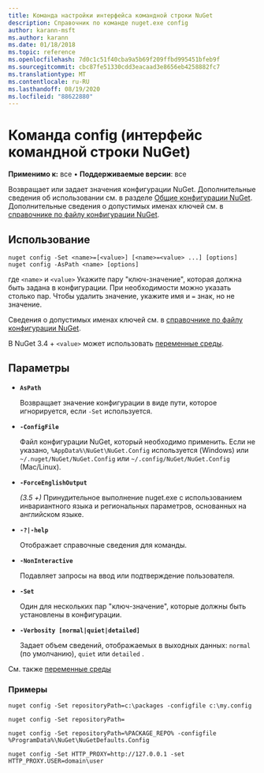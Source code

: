```yaml
---
title: Команда настройки интерфейса командной строки NuGet
description: Справочник по команде nuget.exe config
author: karann-msft
ms.author: karann
ms.date: 01/18/2018
ms.topic: reference
ms.openlocfilehash: 7d0c1c51f40cba9a5b69f209ffbd995451bfeb9f
ms.sourcegitcommit: cbc87fe51330cdd3eacaad3e8656eb4258882fc7
ms.translationtype: MT
ms.contentlocale: ru-RU
ms.lasthandoff: 08/19/2020
ms.locfileid: "88622880"
---
```

# <a name="config-command-nuget-cli"></a>Команда config (интерфейс командной строки NuGet)

**Применимо к:** все &bullet; **Поддерживаемые версии**: все

Возвращает или задает значения конфигурации NuGet. Дополнительные сведения об использовании см. в разделе [Общие конфигурации NuGet](../../consume-packages/configuring-nuget-behavior.md). Дополнительные сведения о допустимых именах ключей см. в [справочнике по файлу конфигурации NuGet](../nuget-config-file.md).

## <a name="usage"></a>Использование

```cli
nuget config -Set <name>=[<value>] [<name>=<value> ...] [options]
nuget config -AsPath <name> [options]
```

где `<name>` и `<value>` Укажите пару "ключ-значение", которая должна быть задана в конфигурации. При необходимости можно указать столько пар. Чтобы удалить значение, укажите имя и `=` знак, но не значение.

Сведения о допустимых именах ключей см. в [справочнике по файлу конфигурации NuGet](../nuget-config-file.md).

В NuGet 3.4 + `<value>` может использовать [переменные среды](cli-ref-environment-variables.md).

## <a name="options"></a>Параметры


- **`AsPath`**

  Возвращает значение конфигурации в виде пути, которое игнорируется, если `-Set` используется.

- **`-ConfigFile`**

  Файл конфигурации NuGet, который необходимо применить. Если не указано, `%AppData%\NuGet\NuGet.Config` используется (Windows) или `~/.nuget/NuGet/NuGet.Config` или `~/.config/NuGet/NuGet.Config` (Mac/Linux).

- **`-ForceEnglishOutput`**

  *(3.5 +)* Принудительное выполнение nuget.exe с использованием инвариантного языка и региональных параметров, основанных на английском языке.

- **`-?|-help`**

  Отображает справочные сведения для команды.

- **`-NonInteractive`**

  Подавляет запросы на ввод или подтверждение пользователя.

- **`-Set`**

  Один для нескольких пар "ключ-значение", которые должны быть установлены в конфигурации.

- **`-Verbosity [normal|quiet|detailed]`**

  Задает объем сведений, отображаемых в выходных данных: `normal` (по умолчанию), `quiet` или `detailed` .

См. также [переменные среды](cli-ref-environment-variables.md)

### <a name="examples"></a>Примеры

```cli
nuget config -Set repositoryPath=c:\packages -configfile c:\my.config

nuget config -Set repositoryPath=

nuget config -Set repositoryPath=%PACKAGE_REPO% -configfile %ProgramData%\NuGet\NuGetDefaults.Config

nuget config -Set HTTP_PROXY=http://127.0.0.1 -set HTTP_PROXY.USER=domain\user
```

